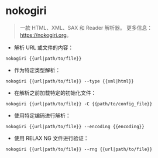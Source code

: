 # nokogiri

> 一款 HTML、XML、SAX 和 Reader 解析器。
> 更多信息：<https://nokogiri.org>。

- 解析 URL 或文件的内容：

`nokogiri {{url|path/to/file}}`

- 作为特定类型解析：

`nokogiri {{url|path/to/file}} --type {{xml|html}}`

- 在解析之前加载特定的初始化文件：

`nokogiri {{url|path/to/file}} -C {{path/to/config_file}}`

- 使用特定编码进行解析：

`nokogiri {{url|path/to/file}} --encoding {{encoding}}`

- 使用 RELAX NG 文件进行验证：

`nokogiri {{url|path/to/file}} --rng {{url|path/to/file}}`
